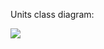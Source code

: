 Units class diagram:

![](https://raw.githubusercontent.com/tfiers/voltage-to-wiring-sim/main/code/voltage_to_wiring_sim/units/Units_class_diagram.svg?token=AA4ZI5TW2RLCQT4ISASNQWK7IWLQK)
